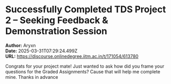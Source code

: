 # Successfully Completed TDS Project 2 – Seeking Feedback & Demonstration Session

**Author:** Aryxn  
**Date:** 2025-03-31T07:29:24.499Z  
**URL:** https://discourse.onlinedegree.iitm.ac.in/t/171054/613780

Congrats for your project mate!
Just wanted to ask how did you frame your questions for the Graded Assignments? Cause that will help me complete mine.
Thanks in advance
